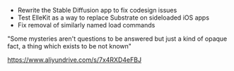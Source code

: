 - Rewrite the Stable Diffusion app to fix codesign issues
- Test ElleKit as a way to replace Substrate on sideloaded iOS apps
- Fix removal of similarly named load commands

"Some mysteries aren't questions to be answered but just a kind of opaque fact, a thing which exists to be not known"

https://www.aliyundrive.com/s/7x4RXD4eFBJ
